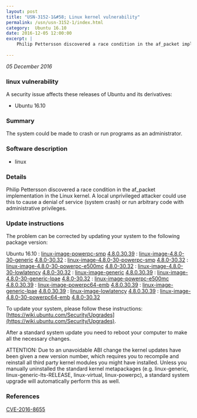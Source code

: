 ```yaml
---
layout: post
title: "USN-3152-1&#58; Linux kernel vulnerability"
permalink: /usn/usn-3152-1/index.html
category:  Ubuntu 16.10
date: 2016-12-05 12:00:00
excerpt: |
    Philip Pettersson discovered a race condition in the af_packet implementation in the Linux kernel. A local unprivileged attacker could use this to cause a denial of service (system crash) or run arbitrary code with administrative privileges. 
    
--- 
```

 
 

*05 December 2016*

### linux vulnerability

A security issue affects these releases of Ubuntu and its derivatives:

* Ubuntu 16.10

### Summary

The system could be made to crash or run programs as an administrator. 

### Software description

* linux 

### Details

Philip Pettersson discovered a race condition in the af_packet implementation in the Linux kernel. A local unprivileged attacker could use this to cause a denial of service (system crash) or run arbitrary code with administrative privileges. 

### Update instructions

The problem can be corrected by updating your system to the following package version:

Ubuntu 16.10
 : [linux-image-powerpc-smp](https://launchpad.net/ubuntu/+source/linux) <span> [4.8.0.30.39](https://launchpad.net/ubuntu/+source/linux/4.8.0-30.32) </span> 
 : [linux-image-4.8.0-30-generic](https://launchpad.net/ubuntu/+source/linux) <span> [4.8.0-30.32](https://launchpad.net/ubuntu/+source/linux/4.8.0-30.32) </span> 
 : [linux-image-4.8.0-30-powerpc-smp](https://launchpad.net/ubuntu/+source/linux) <span> [4.8.0-30.32](https://launchpad.net/ubuntu/+source/linux/4.8.0-30.32) </span> 
 : [linux-image-4.8.0-30-powerpc-e500mc](https://launchpad.net/ubuntu/+source/linux) <span> [4.8.0-30.32](https://launchpad.net/ubuntu/+source/linux/4.8.0-30.32) </span> 
 : [linux-image-4.8.0-30-lowlatency](https://launchpad.net/ubuntu/+source/linux) <span> [4.8.0-30.32](https://launchpad.net/ubuntu/+source/linux/4.8.0-30.32) </span> 
 : [linux-image-generic](https://launchpad.net/ubuntu/+source/linux) <span> [4.8.0.30.39](https://launchpad.net/ubuntu/+source/linux/4.8.0-30.32) </span> 
 : [linux-image-4.8.0-30-generic-lpae](https://launchpad.net/ubuntu/+source/linux) <span> [4.8.0-30.32](https://launchpad.net/ubuntu/+source/linux/4.8.0-30.32) </span> 
 : [linux-image-powerpc-e500mc](https://launchpad.net/ubuntu/+source/linux) <span> [4.8.0.30.39](https://launchpad.net/ubuntu/+source/linux/4.8.0-30.32) </span> 
 : [linux-image-powerpc64-emb](https://launchpad.net/ubuntu/+source/linux) <span> [4.8.0.30.39](https://launchpad.net/ubuntu/+source/linux/4.8.0-30.32) </span> 
 : [linux-image-generic-lpae](https://launchpad.net/ubuntu/+source/linux) <span> [4.8.0.30.39](https://launchpad.net/ubuntu/+source/linux/4.8.0-30.32) </span> 
 : [linux-image-lowlatency](https://launchpad.net/ubuntu/+source/linux) <span> [4.8.0.30.39](https://launchpad.net/ubuntu/+source/linux/4.8.0-30.32) </span> 
 : [linux-image-4.8.0-30-powerpc64-emb](https://launchpad.net/ubuntu/+source/linux) <span> [4.8.0-30.32](https://launchpad.net/ubuntu/+source/linux/4.8.0-30.32) </span> 

To update your system, please follow these instructions: [https://wiki.ubuntu.com/Security/Upgrades](https://wiki.ubuntu.com/Security/Upgrades).

After a standard system update you need to reboot your computer to make all the necessary changes.

ATTENTION: Due to an unavoidable ABI change the kernel updates have been given a new version number, which requires you to recompile and reinstall all third party kernel modules you might have installed. Unless you manually uninstalled the standard kernel metapackages (e.g. linux-generic, linux-generic-lts-RELEASE, linux-virtual, linux-powerpc), a standard system upgrade will automatically perform this as well. 

### References

 
 [CVE-2016-8655](http://people.ubuntu.com/~ubuntu-security/cve/CVE-2016-8655)
 

